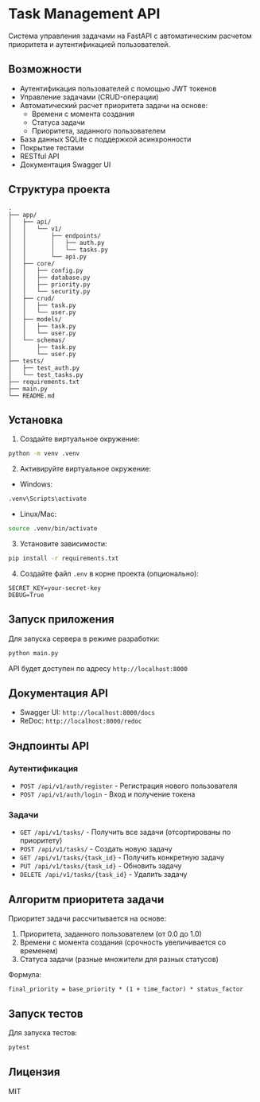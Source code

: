 # Task Management API

Система управления задачами на FastAPI с автоматическим расчетом приоритета и аутентификацией пользователей.

## Возможности

- Аутентификация пользователей с помощью JWT токенов
- Управление задачами (CRUD-операции)
- Автоматический расчет приоритета задачи на основе:
  - Времени с момента создания
  - Статуса задачи
  - Приоритета, заданного пользователем
- База данных SQLite с поддержкой асинхронности
- Покрытие тестами
- RESTful API
- Документация Swagger UI

## Структура проекта

```
.
├── app/
│   ├── api/
│   │   └── v1/
│   │       ├── endpoints/
│   │       │   ├── auth.py
│   │       │   └── tasks.py
│   │       └── api.py
│   ├── core/
│   │   ├── config.py
│   │   ├── database.py
│   │   ├── priority.py
│   │   └── security.py
│   ├── crud/
│   │   ├── task.py
│   │   └── user.py
│   ├── models/
│   │   ├── task.py
│   │   └── user.py
│   └── schemas/
│       ├── task.py
│       └── user.py
├── tests/
│   ├── test_auth.py
│   └── test_tasks.py
├── requirements.txt
├── main.py
└── README.md
```

## Установка

1. Создайте виртуальное окружение:
```bash
python -m venv .venv
```

2. Активируйте виртуальное окружение:
- Windows:
```bash
.venv\Scripts\activate
```
- Linux/Mac:
```bash
source .venv/bin/activate
```

3. Установите зависимости:
```bash
pip install -r requirements.txt
```

4. Создайте файл `.env` в корне проекта (опционально):
```env
SECRET_KEY=your-secret-key
DEBUG=True
```

## Запуск приложения

Для запуска сервера в режиме разработки:
```bash
python main.py
```

API будет доступен по адресу `http://localhost:8000`

## Документация API

- Swagger UI: `http://localhost:8000/docs`
- ReDoc: `http://localhost:8000/redoc`

## Эндпоинты API

### Аутентификация

- `POST /api/v1/auth/register` - Регистрация нового пользователя
- `POST /api/v1/auth/login` - Вход и получение токена

### Задачи

- `GET /api/v1/tasks/` - Получить все задачи (отсортированы по приоритету)
- `POST /api/v1/tasks/` - Создать новую задачу
- `GET /api/v1/tasks/{task_id}` - Получить конкретную задачу
- `PUT /api/v1/tasks/{task_id}` - Обновить задачу
- `DELETE /api/v1/tasks/{task_id}` - Удалить задачу

## Алгоритм приоритета задачи

Приоритет задачи рассчитывается на основе:
1. Приоритета, заданного пользователем (от 0.0 до 1.0)
2. Времени с момента создания (срочность увеличивается со временем)
3. Статуса задачи (разные множители для разных статусов)

Формула:
```
final_priority = base_priority * (1 + time_factor) * status_factor
```

## Запуск тестов

Для запуска тестов:
```bash
pytest
```

## Лицензия

MIT